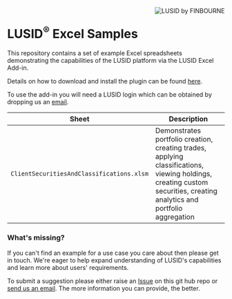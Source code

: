 <img align="right" src="https://content.finbourne.com/LUSIDDocHeader.png" alt="LUSID by FINBOURNE">

# LUSID<sup>®</sup> Excel Samples

This repository contains a set of example Excel spreadsheets demonstrating the capabilities of the LUSID platform via the LUSID Excel Add-in.

Details on how to download and install the plugin can be found [here](https://finbourne.zendesk.com/hc/en-us/articles/360003079871-Installing-the-LUSID-Excel-Add-in).

To use the add-in you will need a LUSID login which can be obtained by dropping us an [email](mailto:support@finbourne.com).

| Sheet | Description |
| --- | --- |
| `ClientSecuritiesAndClassifications.xlsm` | Demonstrates portfolio creation, creating trades, applying classifications, viewing holdings, creating custom securities, creating analytics and portfolio aggregation |

### What's missing?
If you can't find an example for a use case you care about then please get in touch. We're eager to help expand understanding of LUSID's capabilities and learn more about users' requirements. 

To submit a suggestion please either raise an [Issue](https://github.com/finbourne/sample-excel/issues) on this git hub repo or [send us an email](mailto:support@finbourne.com). The more information you can provide, the better.
